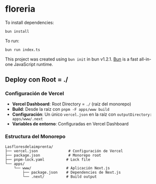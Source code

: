 # floreria

To install dependencies:

```bash
bun install
```

To run:

```bash
bun run index.ts
```

This project was created using `bun init` in bun v1.2.1. [Bun](https://bun.sh) is a fast all-in-one JavaScript runtime.

## Deploy con Root = ./

### Configuración de Vercel

- **Vercel Dashboard**: Root Directory = `./` (raíz del monorepo)
- **Build**: Desde la raíz con `pnpm -F apps/www build`
- **Configuración**: Un único `vercel.json` en la raíz con `outputDirectory: apps/www/.next`
- **Variables de entorno**: Configuradas en Vercel Dashboard

### Estructura del Monorepo

```
Lasfloresdelaimprenta/
├── vercel.json              # Configuración de Vercel
├── package.json             # Monorepo root
├── pnpm-lock.yaml          # Lock file
└── apps/
    └── www/                # Aplicación Next.js
        ├── package.json    # Dependencies de Next.js
        └── .next/          # Build output
```